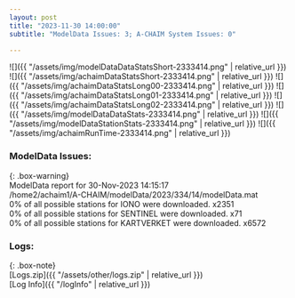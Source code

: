 ```yaml
---
layout: post
title: "2023-11-30 14:00:00"
subtitle: "ModelData Issues: 3; A-CHAIM System Issues: 0"

---
```


![]({{ "/assets/img/modelDataDataStatsShort-2333414.png" | relative_url }})
![]({{ "/assets/img/achaimDataStatsShort-2333414.png" | relative_url }})
![]({{ "/assets/img/achaimDataStatsLong00-2333414.png" | relative_url }})
![]({{ "/assets/img/achaimDataStatsLong01-2333414.png" | relative_url }})
![]({{ "/assets/img/achaimDataStatsLong02-2333414.png" | relative_url }})
![]({{ "/assets/img/modelDataDataStats-2333414.png" | relative_url }})
![]({{ "/assets/img/modelDataStationStats-2333414.png" | relative_url }})
![]({{ "/assets/img/achaimRunTime-2333414.png" | relative_url }})


### ModelData Issues:  
  
{: .box-warning}  
 ModelData report for 30-Nov-2023 14:15:17   
 /home2/achaim1/A-CHAIM/modelData/2023/334/14/modelData.mat   
 0% of all possible stations for IONO were downloaded. x2351   
 0% of all possible stations for SENTINEL were downloaded. x71   
 0% of all possible stations for KARTVERKET were downloaded. x6572   
  


### Logs:  
  
{: .box-note}  
[Logs.zip]({{ "/assets/other/logs.zip" | relative_url }})  
[Log Info]({{ "/logInfo" | relative_url }})  
